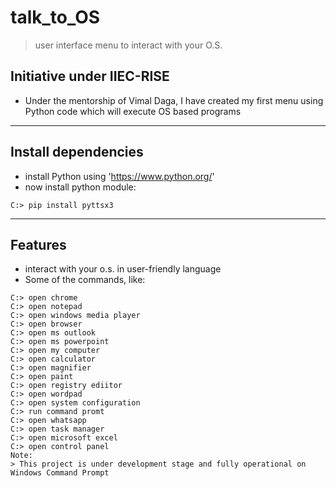 # talk_to_OS
> user interface menu to interact with your O.S.
## 
## Initiative under IIEC-RISE
- Under the mentorship of Vimal Daga, I have created my first menu using Python code which will execute OS based programs
---
## Install dependencies
- install Python using 'https://www.python.org/'
- now install python module:
```shell
C:> pip install pyttsx3
```
---
## Features
- interact with your o.s. in user-friendly language
- Some of the commands, like: 
```shell
C:> open chrome
C:> open notepad
C:> open windows media player
C:> open browser
C:> open ms outlook
C:> open ms powerpoint
C:> open my computer
C:> open calculator
C:> open magnifier
C:> open paint
C:> open registry ediitor
C:> open wordpad
C:> open system configuration
C:> run command promt
C:> open whatsapp
C:> open task manager
C:> open microsoft excel
C:> open control panel
Note: 
> This project is under development stage and fully operational on Windows Command Prompt
